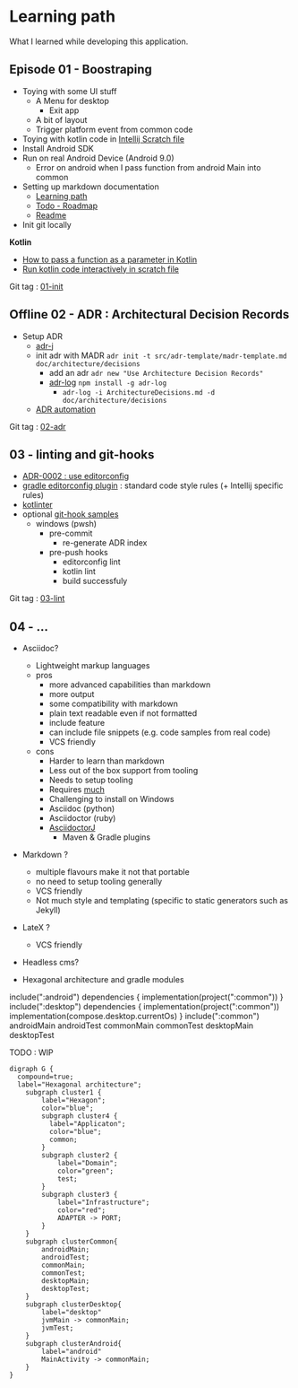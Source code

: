 # Learning path

What I learned while developing this application.

## Episode 01 - Boostraping

- Toying with some UI stuff
    - A Menu for desktop
      - Exit app
    - A bit of layout
    - Trigger platform event from common code
- Toying with kotlin code in [Intellij Scratch file](https://www.jetbrains.com/help/idea/scratches.html)
- Install Android SDK
- Run on real Android Device (Android 9.0)
  - Error on android when I pass function from android Main into common 
- Setting up markdown documentation
    - [Learning path](Learning_path.md)
    - [Todo - Roadmap](Todo.md)
    - [Readme](../readme.md)
- Init git locally

**Kotlin**

- [How to pass a function as a parameter in Kotlin](Learning_path/kotlin-pass-function-as-parameter.md)
- [Run kotlin code interactively in scratch file](Learning_path/kotlin-scratch-file-run-interactive.md)

Git tag : [01-init](https://github.com/baldir-fr/baldir-dashboard/releases/tag/01-init)

## Offline 02 - ADR : Architectural Decision Records

- Setup ADR
  - [adr-j](https://github.com/adoble/adr-j)
  - init adr with MADR
    `adr init -t src/adr-template/madr-template.md doc/architecture/decisions`
    - add an adr
      `adr new "Use Architecture Decision Records"`
    - [adr-log](https://adr.github.io/adr-log/) `npm install -g adr-log`
      - `adr-log -i ArchitectureDecisions.md -d doc/architecture/decisions`
  - [ADR automation](Learning_path/adr-automation.md)
  
Git tag : [02-adr](https://github.com/baldir-fr/baldir-dashboard/releases/tag/02-adr)

## 03 - linting and git-hooks

- [ADR-0002 : use editorconfig](architecture/decisions/0002-enforce-basic-code-style-with-editorconfig.md)
- [gradle editorconfig plugin](Learning_path/gradle-editorconfig.md) : standard code style rules (+ Intellij specific rules)
- [kotlinter](Learning_path/gradle-kotlinter.md)
- optional [git-hook samples](Learning_path/git-hooks.md)
  - windows (pwsh)
    - pre-commit
      - re-generate ADR index
    - pre-push hooks
      - editorconfig lint
      - kotlin lint
      - build successfuly

Git tag : [03-lint](https://github.com/baldir-fr/baldir-dashboard/releases/tag/03-lint)

## 04 - ...

- Asciidoc?
    - Lightweight markup languages
    - pros
        - more advanced capabilities than markdown
        - more output
        - some compatibility with markdown
        - plain text readable even if not formatted
        - include feature
        - can include file snippets (e.g. code samples from real code)
        - VCS friendly
    - cons
        - Harder to learn than markdown
        - Less out of the box support from tooling
        - Needs to setup tooling
        - Requires [much](https://asciidoc.org/README.html)
        - Challenging to install on Windows
        - Asciidoc (python) 
        - Asciidoctor (ruby)
        - [AsciidoctorJ](https://asciidoctor.org/docs/asciidoctorj/)
            - Maven & Gradle plugins
- Markdown ?
    - multiple flavours make it not that portable
    - no need to setup tooling generally
    - VCS friendly
    - Not much style and templating (specific to static generators such as Jekyll)
- LateX ?    
    - VCS friendly
- Headless cms?


- Hexagonal architecture and gradle modules

include(":android")
    dependencies {
        implementation(project(":common"))
    }
include(":desktop")
    dependencies {
        implementation(project(":common"))
        implementation(compose.desktop.currentOs)
    }
include(":common")
    androidMain
    androidTest
    commonMain
    commonTest
    desktopMain
    desktopTest

TODO : WIP
```puml
digraph G {
  compound=true;
  label="Hexagonal architecture";
    subgraph cluster1 {
        label="Hexagon";
        color="blue";
        subgraph cluster4 {
          label="Applicaton";
          color="blue";
          common;
        }
        subgraph cluster2 {
            label="Domain";
            color="green";
            test;
        }
        subgraph cluster3 {
            label="Infrastructure";
            color="red";
            ADAPTER -> PORT;
        }
    }
    subgraph clusterCommon{
        androidMain;
        androidTest;
        commonMain;
        commonTest;
        desktopMain;
        desktopTest;
    }
    subgraph clusterDesktop{
        label="desktop"
        jvmMain -> commonMain;
        jvmTest;
    }
    subgraph clusterAndroid{
        label="android"
        MainActivity -> commonMain;
    }
}
```
